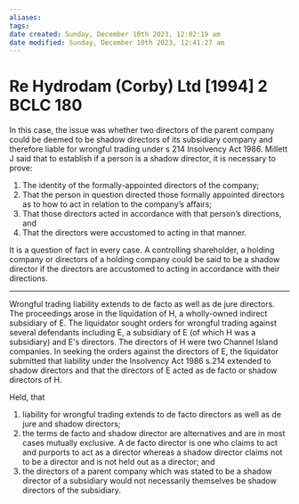 ```yaml
---
aliases: 
tags: 
date created: Sunday, December 10th 2023, 12:02:19 am
date modified: Sunday, December 10th 2023, 12:41:27 am
---
```


# Re Hydrodam (Corby) Ltd [1994] 2 BCLC 180

 

 In this case, the issue was whether two directors of the parent company could be deemed to be shadow directors of its subsidiary company and therefore liable for wrongful trading under s 214 Insolvency Act 1986. Millett J said that to establish if a person is a shadow director, it is necessary to prove:

1. The identity of the formally-appointed directors of the company;
2. That the person in question directed those formally appointed directors as to how to act in relation to the company’s affairs;
3. That those directors acted in accordance with that person’s directions, and
4. That the directors were accustomed to acting in that manner.

It is a question of fact in every case. A controlling shareholder, a holding company or directors of a holding company could be said to be a shadow director if the directors are accustomed to acting in accordance with their directions.

 
 ---

 Wrongful trading liability extends to de facto as well as de jure directors. The proceedings arose in the liquidation of H, a wholly-owned indirect subsidiary of E. The liquidator sought orders for wrongful trading against several defendants including E, a subsidiary of E (of which H was a subsidiary) and E's directors. The directors of H were two Channel Island companies. In seeking the orders against the directors of E, the liquidator submitted that liability under the Insolvency Act 1986 s.214 extended to shadow directors and that the directors of E acted as de facto or shadow directors of H.

Held, that

1. liability for wrongful trading extends to de facto directors as well as de jure and shadow directors;
2. the terms de facto and shadow director are alternatives and are in most cases mutually exclusive. A de facto director is one who claims to act and purports to act as a director whereas a shadow director claims not to be a director and is not held out as a director; and
3. the directors of a parent company which was stated to be a shadow director of a subsidiary would not necessarily themselves be shadow directors of the subsidiary.
